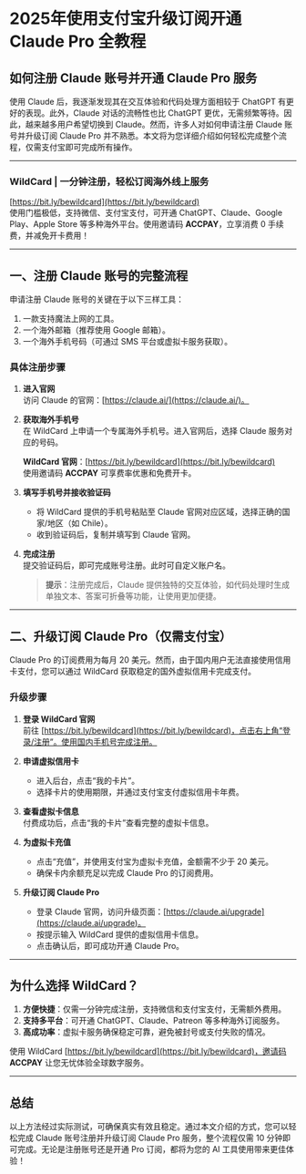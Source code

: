 # 2025年使用支付宝升级订阅开通 Claude Pro 全教程

## 如何注册 Claude 账号并开通 Claude Pro 服务

使用 Claude 后，我逐渐发现其在交互体验和代码处理方面相较于 ChatGPT 有更好的表现。此外，Claude 对话的流畅性也比 ChatGPT 更优，无需频繁等待。因此，越来越多用户希望切换到 Claude。然而，许多人对如何申请注册 Claude 账号并升级订阅 Claude Pro 并不熟悉。本文将为您详细介绍如何轻松完成整个流程，仅需支付宝即可完成所有操作。

---

### WildCard | 一分钟注册，轻松订阅海外线上服务  
[https://bit.ly/bewildcard](https://bit.ly/bewildcard)  
使用门槛极低，支持微信、支付宝支付，可开通 ChatGPT、Claude、Google Play、Apple Store 等多种海外平台。使用邀请码 **ACCPAY**，立享消费 0 手续费，并减免开卡费用！

---

## 一、注册 Claude 账号的完整流程

申请注册 Claude 账号的关键在于以下三样工具：
1. 一款支持魔法上网的工具。
2. 一个海外邮箱（推荐使用 Google 邮箱）。
3. 一个海外手机号码（可通过 SMS 平台或虚拟卡服务获取）。

### 具体注册步骤

1. **进入官网**  
   访问 Claude 的官网：[https://claude.ai/](https://claude.ai/)。

2. **获取海外手机号**  
   在 WildCard 上申请一个专属海外手机号。进入官网后，选择 Claude 服务对应的号码。

   **WildCard 官网**：[https://bit.ly/bewildcard](https://bit.ly/bewildcard)  
   使用邀请码 **ACCPAY** 可享费率优惠和免费开卡。

3. **填写手机号并接收验证码**  
   - 将 WildCard 提供的手机号粘贴至 Claude 官网对应区域，选择正确的国家/地区（如 Chile）。
   - 收到验证码后，复制并填写到 Claude 官网。

4. **完成注册**  
   提交验证码后，即可完成账号注册。此时可自定义账户名。

   > **提示**：注册完成后，Claude 提供独特的交互体验，如代码处理时生成单独文本、答案可折叠等功能，让使用更加便捷。

---

## 二、升级订阅 Claude Pro（仅需支付宝）

Claude Pro 的订阅费用为每月 20 美元。然而，由于国内用户无法直接使用信用卡支付，您可以通过 WildCard 获取稳定的国外虚拟信用卡完成支付。

### 升级步骤

1. **登录 WildCard 官网**  
   前往 [https://bit.ly/bewildcard](https://bit.ly/bewildcard)，点击右上角“登录/注册”。使用国内手机号完成注册。

2. **申请虚拟信用卡**  
   - 进入后台，点击“我的卡片”。
   - 选择卡片的使用期限，并通过支付宝支付虚拟信用卡年费。

3. **查看虚拟卡信息**  
   付费成功后，点击“我的卡片”查看完整的虚拟卡信息。

4. **为虚拟卡充值**  
   - 点击“充值”，并使用支付宝为虚拟卡充值，金额需不少于 20 美元。
   - 确保卡内余额充足以完成 Claude Pro 的订阅费用。

5. **升级订阅 Claude Pro**  
   - 登录 Claude 官网，访问升级页面：[https://claude.ai/upgrade](https://claude.ai/upgrade)。
   - 按提示输入 WildCard 提供的虚拟信用卡信息。
   - 点击确认后，即可成功开通 Claude Pro。

---

## 为什么选择 WildCard？

1. **方便快捷**：仅需一分钟完成注册，支持微信和支付宝支付，无需额外费用。
2. **支持多平台**：可开通 ChatGPT、Claude、Patreon 等多种海外订阅服务。
3. **高成功率**：虚拟卡服务确保稳定可靠，避免被封号或支付失败的情况。

使用 WildCard [https://bit.ly/bewildcard](https://bit.ly/bewildcard)，邀请码 **ACCPAY** 让您无忧体验全球数字服务。

---

## 总结

以上方法经过实际测试，可确保真实有效且稳定。通过本文介绍的方式，您可以轻松完成 Claude 账号注册并升级订阅 Claude Pro 服务，整个流程仅需 10 分钟即可完成。无论是注册账号还是开通 Pro 订阅，都将为您的 AI 工具使用带来更佳体验！
